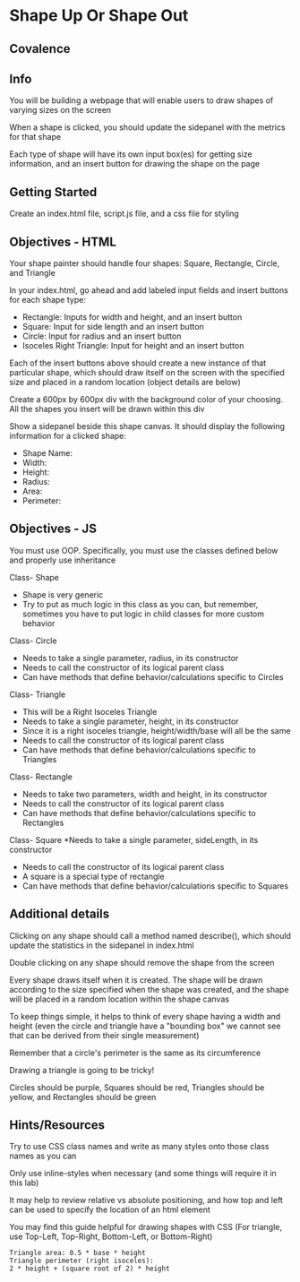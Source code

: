 # Shape Up Or Shape Out
## Covalence

## Info
You will be building a webpage that will enable users to draw shapes of varying sizes on the screen

When a shape is clicked, you should update the sidepanel with the metrics for that shape

Each type of shape will have its own input box(es) for getting size information, and an insert button for drawing the shape on the page

## Getting Started
Create an index.html file, script.js file, and a css file for styling

## Objectives - HTML
Your shape painter should handle four shapes: Square, Rectangle, Circle, and Triangle

In your index.html, go ahead and add labeled input fields and insert buttons for each shape type:
* Rectangle: Inputs for width and height, and an insert button
* Square: Input for side length and an insert button
* Circle: Input for radius and an insert button
* Isoceles Right Triangle: Input for height and an insert button

Each of the insert buttons above should create a new instance of that particular shape, which should draw itself on the screen with the specified size and placed in a random location (object details are below)

Create a 600px by 600px div with the background color of your choosing. All the shapes you insert will be drawn within this div

Show a sidepanel beside this shape canvas. It should display the following information for a clicked shape:
* Shape Name:
* Width:
* Height:
* Radius:
* Area:
* Perimeter:
## Objectives - JS
You must use OOP. Specifically, you must use the classes defined below and properly use inheritance

Class- Shape
* Shape is very generic
* Try to put as much logic in this class as you can, but remember, sometimes you have to put logic in child classes for more custom behavior

Class- Circle
* Needs to take a single parameter, radius, in its constructor
* Needs to call the constructor of its logical parent class
* Can have methods that define behavior/calculations specific to Circles

Class- Triangle
* This will be a Right Isoceles Triangle
* Needs to take a single parameter, height, in its constructor
* Since it is a right isoceles triangle, height/width/base will all be the same
* Needs to call the constructor of its logical parent class
* Can have methods that define behavior/calculations specific to Triangles

Class- Rectangle
* Needs to take two parameters, width and height, in its constructor
* Needs to call the constructor of its logical parent class
* Can have methods that define behavior/calculations specific to Rectangles

Class- Square
*Needs to take a single parameter, sideLength, in its constructor
* Needs to call the constructor of its logical parent class
* A square is a special type of rectangle
* Can have methods that define behavior/calculations specific to Squares

## Additional details
Clicking on any shape should call a method named describe(), which should update the statistics in the sidepanel in index.html

Double clicking on any shape should remove the shape from the screen

Every shape draws itself when it is created. The shape will be drawn according to the size specified when the shape was created, and the shape will be placed in a random location within the shape canvas

To keep things simple, it helps to think of every shape having a width and height (even the circle and triangle have a "bounding box" we cannot see that can be derived from their single measurement)

Remember that a circle's perimeter is the same as its circumference

Drawing a triangle is going to be tricky!

Circles should be purple, Squares should be red, Triangles should be yellow, and Rectangles should be green

## Hints/Resources
Try to use CSS class names and write as many styles onto those class names as you can

Only use inline-styles when necessary (and some things will require it in this lab)

It may help to review relative vs absolute positioning, and how top and left can be used to specify the location of an html element

You may find this guide helpful for drawing shapes with CSS (For triangle, use Top-Left, Top-Right, Bottom-Left, or Bottom-Right)
```
Triangle area: 0.5 * base * height
Triangle perimeter (right isoceles):
2 * height + (square root of 2) * height
```